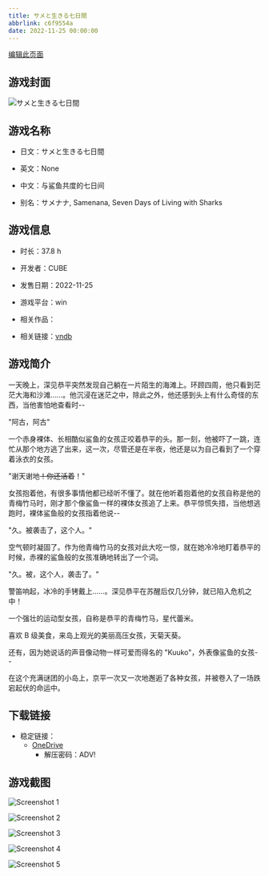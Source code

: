 ```yaml
---
title: サメと生きる七日間
abbrlink: c6f9554a
date: 2022-11-25 00:00:00
---
```

[编辑此页面](https://github.com/ACG-3/ADV3-source/blob/main/source/_posts/games/%E3%82%B5%E3%83%A1%E3%81%A8%E7%94%9F%E3%81%8D%E3%82%8B%E4%B8%83%E6%97%A5%E9%96%93.md)

## 游戏封面

![サメと生きる七日間](https://pan.timero.xyz/d/onedrive/img_lib_001/%E3%82%B5%E3%83%A1%E3%81%A8%E7%94%9F%E3%81%8D%E3%82%8B%E4%B8%83%E6%97%A5%E9%96%93_cover.avif)


## 游戏名称

- 日文：サメと生きる七日間
- 英文：None
- 中文：与鲨鱼共度的七日间

- 别名：サメナナ, Samenana, Seven Days of Living with Sharks


## 游戏信息

- 时长：37.8 h
- 开发者：CUBE
- 发售日期：2022-11-25
- 游戏平台：win
- 相关作品：

- 相关链接：[vndb](https://vndb.org/v37716)


## 游戏简介

一天晚上，深见恭平突然发现自己躺在一片陌生的海滩上。环顾四周，他只看到茫茫大海和沙滩......。他沉浸在迷茫之中，除此之外，他还感到头上有什么奇怪的东西，当他害怕地查看时--

"阿古，阿古"

一个赤身裸体、长相酷似鲨鱼的女孩正咬着恭平的头。那一刻，他被吓了一跳，连忙从那个地方逃了出来，这一次，尽管还是在半夜，他还是以为自己看到了一个穿着泳衣的女孩。

"谢天谢地~~！你还活着~~！"

女孩抱着他，有很多事情他都已经听不懂了。就在他听着抱着他的女孩自称是他的青梅竹马时，刚才那个像鲨鱼一样的裸体女孩追了上来。恭平惊慌失措，当他想逃跑时，裸体鲨鱼般的女孩指着他说--

"久。被袭击了，这个人。"

空气顿时凝固了。作为他青梅竹马的女孩对此大吃一惊，就在她冷冷地盯着恭平的时候，赤裸的鲨鱼般的女孩准确地转出了一个词。

"久。被，这个人，袭击了。"

警笛响起，冰冷的手铐戴上......。深见恭平在苏醒后仅几分钟，就已陷入危机之中！

一个强壮的运动型女孩，自称是恭平的青梅竹马，星代蕾米。

喜欢 B 级美食，来岛上观光的美丽高压女孩，天菊天葵。

还有，因为她说话的声音像动物一样可爱而得名的 "Kuuko"，外表像鲨鱼的女孩--

在这个充满谜团的小岛上，京平一次又一次地邂逅了各种女孩，并被卷入了一场跌宕起伏的命运中。




## 下载链接

- 稳定链接：
    - [OneDrive](https://pan.timero.xyz/onedrive/adv_lib_001/%E3%82%B5%E3%83%A1%E3%81%A8%E7%94%9F%E3%81%8D%E3%82%8B%E4%B8%83%E6%97%A5%E9%96%93)
        - 解压密码：ADV!



## 游戏截图


![Screenshot 1](https://pan.timero.xyz/d/onedrive/img_lib_001/%E3%82%B5%E3%83%A1%E3%81%A8%E7%94%9F%E3%81%8D%E3%82%8B%E4%B8%83%E6%97%A5%E9%96%93_Screenshot_1.avif)

![Screenshot 2](https://pan.timero.xyz/d/onedrive/img_lib_001/%E3%82%B5%E3%83%A1%E3%81%A8%E7%94%9F%E3%81%8D%E3%82%8B%E4%B8%83%E6%97%A5%E9%96%93_Screenshot_2.avif)

![Screenshot 3](https://pan.timero.xyz/d/onedrive/img_lib_001/%E3%82%B5%E3%83%A1%E3%81%A8%E7%94%9F%E3%81%8D%E3%82%8B%E4%B8%83%E6%97%A5%E9%96%93_Screenshot_3.avif)

![Screenshot 4](https://pan.timero.xyz/d/onedrive/img_lib_001/%E3%82%B5%E3%83%A1%E3%81%A8%E7%94%9F%E3%81%8D%E3%82%8B%E4%B8%83%E6%97%A5%E9%96%93_Screenshot_4.avif)

![Screenshot 5](https://pan.timero.xyz/d/onedrive/img_lib_001/%E3%82%B5%E3%83%A1%E3%81%A8%E7%94%9F%E3%81%8D%E3%82%8B%E4%B8%83%E6%97%A5%E9%96%93_Screenshot_5.avif)

